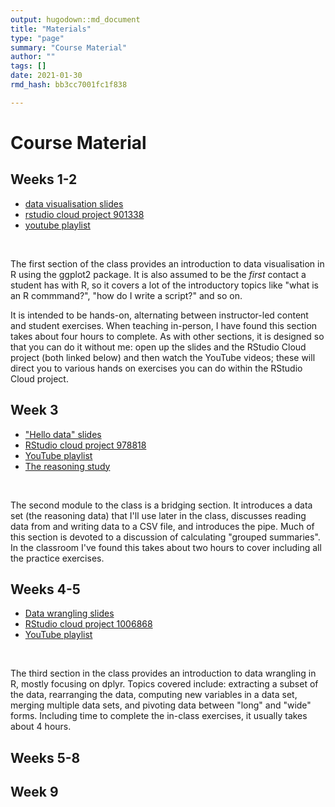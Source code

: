 ```yaml
---
output: hugodown::md_document
title: "Materials"
type: "page"
summary: "Course Material"
author: ""
tags: []
date: 2021-01-30
rmd_hash: bb3cc7001fc1f838

---
```


Course Material
===============

Weeks 1-2
---------

-   [data visualisation slides](visualisation)
-   [rstudio cloud project 901338](https://rstudio.cloud/project/901338)
-   [youtube playlist](https://www.youtube.com/watch?v=6vdHGnD51F8&list=PLRPB0ZzEYegPa4uvvAVJnr6loSKbN4wLb&index=2)

<br>

The first section of the class provides an introduction to data visualisation in R using the ggplot2 package. It is also assumed to be the *first* contact a student has with R, so it covers a lot of the introductory topics like "what is an R commmand?", "how do I write a script?" and so on.

It is intended to be hands-on, alternating between instructor-led content and student exercises. When teaching in-person, I have found this section takes about four hours to complete. As with other sections, it is designed so that you can do it without me: open up the slides and the RStudio Cloud project (both linked below) and then watch the YouTube videos; these will direct you to various hands on exercises you can do within the RStudio Cloud project.

Week 3
------

-   ["Hello data" slides](hello)
-   [RStudio cloud project 978818](https://rstudio.cloud/project/978818)
-   [YouTube playlist](https://www.youtube.com/watch?v=lpbqlu_Sk3M&list=PLRPB0ZzEYegPYKRLwJRh4AbWWSiIlzmC7)
-   [The reasoning study](reasoning)

<br>

The second module to the class is a bridging section. It introduces a data set (the reasoning data) that I'll use later in the class, discusses reading data from and writing data to a CSV file, and introduces the pipe. Much of this section is devoted to a discussion of calculating "grouped summaries". In the classroom I've found this takes about two hours to cover including all the practice exercises.

Weeks 4-5
---------

-   [Data wrangling slides](dancing)
-   [RStudio cloud project 1006868](https://rstudio.cloud/project/1006868)
-   [YouTube playlist](https://www.youtube.com/watch?v=_LiB4nUKi3o&list=PLRPB0ZzEYegNFsivhQWTFvKvpEc504EPH)

<br>

The third section in the class provides an introduction to data wrangling in R, mostly focusing on dplyr. Topics covered include: extracting a subset of the data, rearranging the data, computing new variables in a data set, merging multiple data sets, and pivoting data between "long" and "wide" forms. Including time to complete the in-class exercises, it usually takes about 4 hours.

Weeks 5-8
---------

Week 9
------

